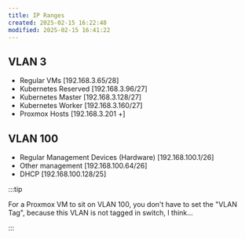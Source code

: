 ```yaml
---
title: IP Ranges
created: 2025-02-15 16:22:48
modified: 2025-02-15 16:41:22
---
```


## VLAN 3 

- Regular VMs [192.168.3.65/28]
- Kubernetes Reserved [192.168.3.96/27]
- Kubernetes Master [192.168.3.128/27]
- Kubernetes Worker [192.168.3.160/27]
- Proxmox Hosts [192.168.3.201 +]
## VLAN 100

- Regular Management Devices (Hardware) [192.168.100.1/26]
- Other management [192.168.100.64/26]
- DHCP [192.168.100.128/25]

:::tip

For a Proxmox VM to sit on VLAN 100, you don't have to set the "VLAN Tag", because this VLAN is not tagged in switch, I think...

:::
